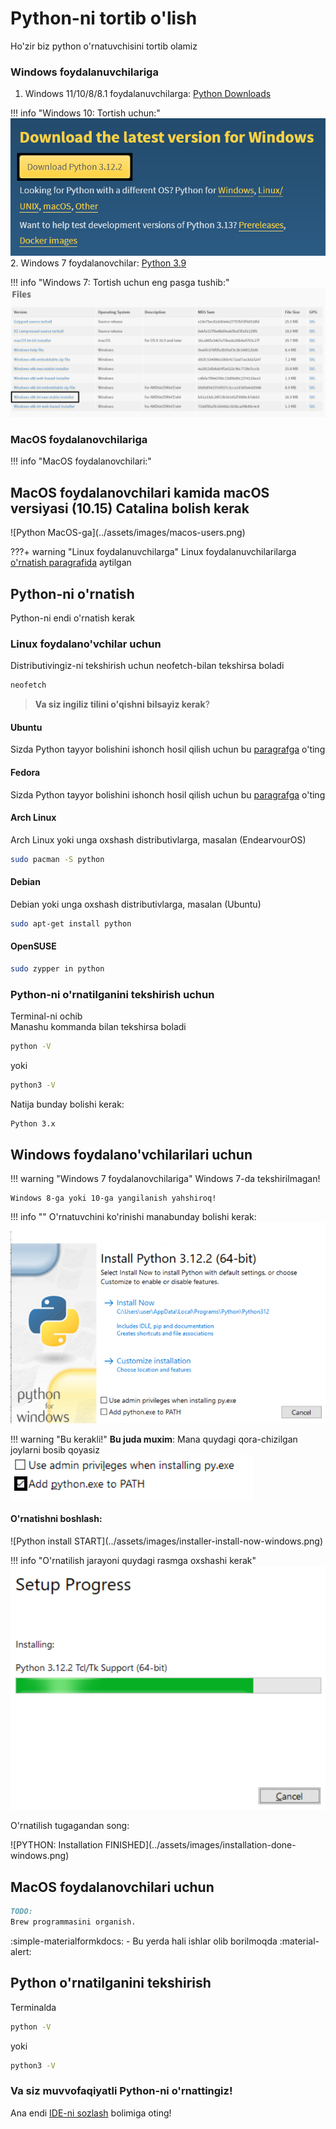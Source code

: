 # Python-ni tortib o'lish

Ho'zir biz python o'rnatuvchisini tortib olamiz

### Windows foydalanuvchilariga

1. Windows 11/10/8/8.1 foydalanuvchilarga: [Python Downloads](https://www.python.org/downloads)

!!! info "Windows 10: Tortish uchun:"
![Python Windows 11/10/8.1/8](../assets/images/windows-10-users.png) 2. Windows 7 foydalanovchilar: [Python 3.9](https://www.python.org/downloads/release/python-390)

!!! info "Windows 7: Tortish uchun eng pasga tushib:"
![Python Windows 7-ga tortish rasmi](../assets/images/windows-7-users.png)

### MacOS foydalanovchilariga

!!! info "MacOS foydalanovchilari:"

<h2> MacOS foydalanovchilari kamida macOS versiyasi (10.15) Catalina bolish kerak </h2>
![Python MacOS-ga](../assets/images/macos-users.png)

???+ warning "Linux foydalanuvchilarga"
Linux foydalanuvchilarilarga [o'rnatish paragrafida](#python-ni-ornatish) aytilgan

## Python-ni o'rnatish

Python-ni endi o'rnatish kerak

### Linux foydalano'vchilar uchun

Distributivingiz-ni tekshirish uchun neofetch-bilan tekshirsa boladi

```bash
neofetch
```

> **Va siz ingiliz tilini o'qishni bilsayiz kerak**?

#### Ubuntu

Sizda Python tayyor bolishini ishonch hosil qilish uchun bu [paragrafga](#python-ni-ornatilganini-tekshirish-uchun) o'ting

#### Fedora

Sizda Python tayyor bolishini ishonch hosil qilish uchun bu [paragrafga](#python-ni-ornatilganini-tekshirish-uchun) o'ting

#### Arch Linux

Arch Linux yoki unga oxshash distributivlarga, masalan (EndearvourOS)

```bash
sudo pacman -S python
```

#### Debian

Debian yoki unga oxshash distributivlarga, masalan (Ubuntu)

```bash
sudo apt-get install python
```

#### OpenSUSE

```bash
sudo zypper in python
```

### Python-ni o'rnatilganini tekshirish uchun

Terminal-ni ochib<br>
Manashu kommanda bilan tekshirsa boladi

```bash
python -V
```

yoki

```bash
python3 -V
```

Natija bunday bolishi kerak:

```bash
Python 3.x
```

## Windows foydalano'vchilarilari uchun

!!! warning "Windows 7 foydalanovchilariga"
Windows 7-da tekshirilmagan!

    Windows 8-ga yoki 10-ga yangilanish yahshiroq!

!!! info ""
O'rnatuvchini ko'rinishi manabunday bolishi kerak:
![Python installer START](../assets/images/installer-look-windows.png)

!!! warning "Bu kerakli!"
**Bu juda muxim**: Mana quydagi qora-chizilgan joylarni bosib qoyasiz<br>
![Python REQUIRED checks](../assets/images/installer-checks-windows.png)

<h4>O'rnatishni boshlash:</h4>
![Python install START](../assets/images/installer-install-now-windows.png)

!!! info "O'rnatilish jarayoni quydagi rasmga oxshashi kerak"
![Python Installation Proccess](../assets/images/installation-install-progress-windows.png)

<p>O'rnatilish tugagandan song:</p>
![PYTHON: Installation FINISHED](../assets/images/installation-done-windows.png)

## MacOS foydalanovchilari uchun

```markdown hl_lines="2" linenums="1"
TODO:
Brew programmasini organish.
```

:simple-materialformkdocs: - Bu yerda hali ishlar olib borilmoqda :material-alert:

## Python o'rnatilganini tekshirish

Terminalda

```bash
python -V
```

yoki

```bash
python3 -V
```

### Va siz muvvofaqiyatli Python-ni o'rnattingiz!

Ana endi [IDE-ni sozlash](installing-ide.md#integrirovon-dasturlash-muhitni-ornatish) bolimiga oting!
